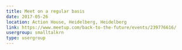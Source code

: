 ```yaml
---
title: Meet on a regular basis
date: 2017-05-26
location: Action House, Heidelberg, Heidelberg
link: https://www.meetup.com/back-to-the-future/events/239776616/
usergroup: smalltalkrn
type: usergroup
---
```

